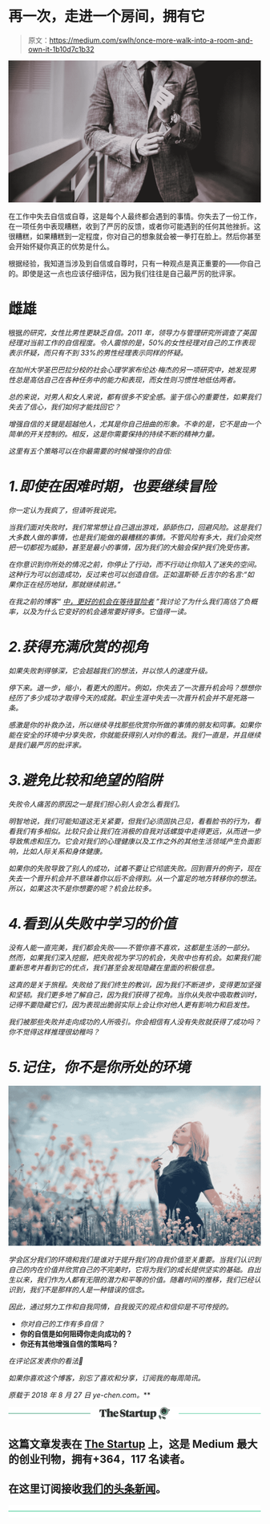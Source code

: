 # 再一次，走进一个房间，拥有它

> 原文：<https://medium.com/swlh/once-more-walk-into-a-room-and-own-it-1b10d7c1b32>

![](img/800148d6456cd3880796483206eb4c3c.png)

在工作中失去自信或自尊，这是每个人最终都会遇到的事情。你失去了一份工作，在一项任务中表现糟糕，收到了严厉的反馈，或者你可能遇到的任何其他挫折。这很糟糕，如果糟糕到一定程度，你对自己的想象就会被一拳打在脸上。然后你甚至会开始怀疑你真正的优势是什么。

根据经验，我知道当涉及到自信或自尊时，只有一种观点是真正重要的——你自己的。即使是这一点也应该仔细评估，因为我们往往是自己最严厉的批评家。

# 雌雄

根据[](http://www.theatlantic.com/features/archive/2014/04/the-confidence-gap/359815/)*的研究，女性比男性更缺乏自信。2011 年，领导力与管理研究所调查了英国经理对当前工作的自信程度。令人震惊的是，50%的女性经理对自己的工作表现表示怀疑，而只有不到 33%的男性经理表示同样的怀疑。*

*在加州大学圣巴巴拉分校的社会心理学家布伦达·梅杰的另一项研究中，她发现男性总是高估自己在各种任务中的能力和表现，而女性则习惯性地低估两者。*

*总的来说，对男人和女人来说，都有很多不安全感。鉴于信心的重要性，如果我们失去了信心，我们如何才能找回它？*

*增强自信的关键是超越他人，尤其是你自己扭曲的形象。不幸的是，它不是由一个简单的开关控制的。相反，这是你需要保持的持续不断的精神力量。*

*这里有五个策略可以在你最需要的时候增强你的自信:*

# *1.即使在困难时期，也要继续冒险*

*你一定认为我疯了，但请听我说完。*

*当我们面对失败时，我们常常想让自己退出游戏，舔舔伤口，回避风险。这是我们大多数人做的事情，也是我们能做的最糟糕的事情。不管风险有多大，我们会突然把一切都视为威胁，甚至是最小的事情，因为我们的大脑会保护我们免受伤害。*

*在你意识到你所处的情况之前，你停止了行动，而不行动让你陷入了迷失的空间。这种行为可以创造成功，反过来也可以创造自信。正如温斯顿·丘吉尔的名言:“如果你正在经历地狱，那就继续前进。”*

*在我之前的博客“ [*中，更好的机会在等待冒险者*](https://ye-chen.com/better-odds-await-the-risk-taker/) ”我讨论了为什么我们高估了负概率，以及为什么它变好的机会通常要好得多。它值得一读。*

# *2.获得充满欣赏的视角*

*如果失败刺得够深，它会超越我们的想法，并以惊人的速度升级。*

*停下来。退一步，缩小，看更大的图片。例如，你失去了一次晋升机会吗？想想你经历了多少成功才取得今天的成就。职业生涯中失去一次晋升机会并不是死路一条。*

*感激是你的补救办法，所以继续寻找那些欣赏你所做的事情的朋友和同事。如果你能在安全的环境中分享失败，你就能获得别人对你的看法。我们一直是，并且继续是我们最严厉的批评家。*

# *3.避免比较和绝望的陷阱*

*失败令人痛苦的原因之一是我们担心别人会怎么看我们。*

*明智地说，我们可能知道这无关紧要，但我们必须固执己见，看看脸书的行为，看看我们有多相似。比较只会让我们在消极的自我对话螺旋中走得更远，从而进一步导致焦虑和压力。它会对我们的心理健康以及工作之外的其他生活领域产生负面影响，比如人际关系和身体健康。*

*如果你的失败导致了别人的成功，试着不要让它彻底失败。回到晋升的例子，现在失去一个晋升机会并不意味着你以后不会得到。从一个富足的地方转移你的想法。所以，如果这次不是你想要的呢？机会比较多。*

# *4.看到从失败中学习的价值*

*没有人能一直完美，我们都会失败——不管你喜不喜欢，这都是生活的一部分。然而，如果我们深入挖掘，把失败视为学习的机会，失败中也有机会。如果我们能重新思考并看到它的优点，我们甚至会发现隐藏在里面的积极信息。*

*这真的是关于旅程。失败给了我们终生的教训，因为我们不断进步，变得更加坚强和坚韧。我们更多地了解自己，因为我们获得了视角。当你从失败中吸取教训时，记得不要隐藏它们，因为表现出脆弱实际上会让你对他人更有影响力和启发性。*

*我们被那些失败并走向成功的人所吸引。你会相信有人没有失败就获得了成功吗？你不觉得这样推理很幼稚吗？*

# *5.记住，你不是你所处的环境*

*![](img/5202c4158035467037a3509e371df88e.png)*

*学会区分我们的环境和我们是谁对于提升我们的自我价值至关重要。当我们认识到自己的内在价值并欣赏自己的不完美时，它将为我们的成长提供坚实的基础。自出生以来，我们作为人都有无限的潜力和平等的价值。随着时间的推移，我们已经认识到，我们不是那样的人是一种错误的信念。*

*因此，通过努力工作和自我同情，自我毁灭的观点和信仰是不可传授的。*

*   *你对自己的工作有多自信？*
*   **你的自信是如何阻碍你走向成功的？**
*   **你还有其他增强自信的策略吗？**

*在评论区发表你的看法🙂*

*如果你喜欢这个博客，别忘了喜欢和分享，订阅我的每周简讯。*

**原载于 2018 年 8 月 27 日 ye-chen.com*[](https://ye-chen.com/once-more-walk-into-a-room-and-own-it/)**。***

**[![](img/308a8d84fb9b2fab43d66c117fcc4bb4.png)](https://medium.com/swlh)**

## **这篇文章发表在 [The Startup](https://medium.com/swlh) 上，这是 Medium 最大的创业刊物，拥有+364，117 名读者。**

## **在这里订阅接收[我们的头条新闻](http://growthsupply.com/the-startup-newsletter/)。**

**[![](img/b0164736ea17a63403e660de5dedf91a.png)](https://medium.com/swlh)**